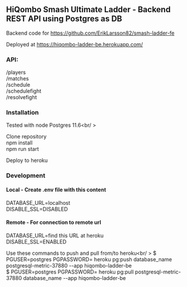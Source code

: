 ## HiQombo Smash Ultimate Ladder - Backend REST API using Postgres as DB<br />

Backend code for https://github.com/ErikLarsson82/smash-ladder-fe<br />

Deployed at https://hiqombo-ladder-be.herokuapp.com/<br />

### API:<br />
/players<br />
/matches<br />
/schedule<br />
/schedulefight<br />
/resolvefight<br />

### Installation
Tested with node Postgres 11.6<br/ >

Clone repository<br />
npm install<br />
npm run start<br />

Deploy to heroku<br />

### Development
#### Local - Create .env file with this content<br />
DATABASE_URL=localhost<br />
DISABLE_SSL=DISABLED<br />

#### Remote - For connection to remote url<br />
DATABASE_URL=find this URL at heroku<br />
DISABLE_SSL=ENABLED<br />

Use these commands to push and pull from/to heroku<br/ >
$ PGUSER=postgres PGPASSWORD= heroku pg:push database_name postgresql-metric-37880 --app hiqombo-ladder-be<br />
$ PGUSER=postgres PGPASSWORD= heroku pg:pull postgresql-metric-37880 database_name --app hiqombo-ladder-be